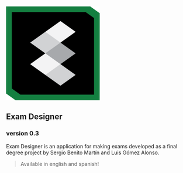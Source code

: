 ![exam-designer-logo](src/main/resources/images/exam_designer_256.png)
## Exam Designer
### version 0.3

Exam Designer is an application for making exams developed as a final degree project by Sergio Benito Martín and Luis Gómez Alonso.

> Available in english and spanish!


